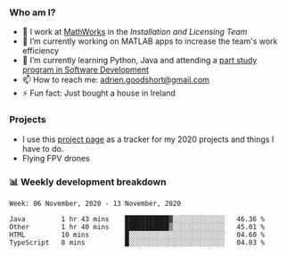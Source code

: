 ### Who am I?

<!--
**goodshort/goodshort** is a ✨ _special_ ✨ repository because its `README.md` (this file) appears on your GitHub profile.
-->

- 💼 I work at [MathWorks](https://www.mathworks.com/) in the _Installation and Licensing Team_
- 🔭 I’m currently working on MATLAB apps to increase the team's work efficiency
- 🌱 I’m currently learning Python, Java and attending a [part study program in Software Development](https://www.goodshort.me/who-am-i/studies#higher-diploma-in-software-development)
- 📫 How to reach me: adrien.goodshort@gmail.com
- ⚡ Fun fact: Just bought a house in Ireland

### Projects

- I use this [project page](https://github.com/users/goodshort/projects/1) as a tracker for my 2020 projects and things I have to do.
- Flying FPV drones

### 📊 Weekly development breakdown

<!--START_SECTION:waka-->
```text
Week: 06 November, 2020 - 13 November, 2020

Java         1 hr 43 mins    ███████████▓░░░░░░░░░░░░░   46.36 % 
Other        1 hr 40 mins    ███████████▒░░░░░░░░░░░░░   45.01 % 
HTML         10 mins         █░░░░░░░░░░░░░░░░░░░░░░░░   04.60 % 
TypeScript   8 mins          █░░░░░░░░░░░░░░░░░░░░░░░░   04.03 % 
```
<!--END_SECTION:waka-->
